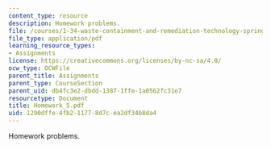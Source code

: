 ```yaml
---
content_type: resource
description: Homework problems.
file: /courses/1-34-waste-containment-and-remediation-technology-spring-2004/1290dffe4fb211778d7cea2df34b8da4_Homework_5.pdf
file_type: application/pdf
learning_resource_types:
- Assignments
license: https://creativecommons.org/licenses/by-nc-sa/4.0/
ocw_type: OCWFile
parent_title: Assignments
parent_type: CourseSection
parent_uid: db4fc3e2-dbdd-1387-1ffe-1a0562fc31e7
resourcetype: Document
title: Homework_5.pdf
uid: 1290dffe-4fb2-1177-8d7c-ea2df34b8da4
---
```

Homework problems.